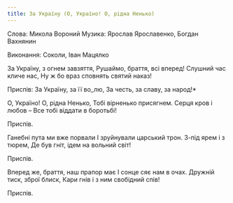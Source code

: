 ```yaml
---
title: За Україну (О, Україно! О, рідна Ненько)
---
```



Слова: Микола Вороний
Музика: Ярослав Ярославенко, Богдан Вахнянин

Виконання: Соколи, Іван Мацялко

За Україну, з огнем завзяття,
Рушаймо, браття, всі вперед!
Слушний час кличе нас,
Ну ж бо враз сповнять святий наказ!

Приспів:
   За Україну, за її во_лю,
   За честь, за славу, за народ!*

О, Україно! О, рідна Ненько,
Тобі вірненько присягнем.
Серця кров і любов –
Все тобі віддати в боротьбі!

Приспів.

Ганебні пута ми вже порвали
І зруйнували царський трон.
З-під ярем і з тюрем,
Де був гніт, ідем на вольний світ!

Приспів.

Вперед же, браття, наш прапор має
І сонце сяє нам в очах.
Дружній тиск, зброї блиск,
Кари гнів і з ним свобідний спів!

Приспів.
